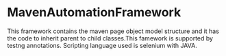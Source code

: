 # MavenAutomationFramework
This framework contains the maven page object model structure and it has the code to inherit parent to child classes.This famework is supported by testng annotations. Scripting language used is selenium with JAVA.
